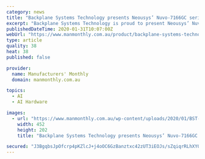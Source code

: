 ```yaml
---
category: news
title: "Backplane Systems Technology presents Neousys’ Nuvo-7166GC series rugged GPU computing edge AI platform"
excerpt: "Backplane Systems Technology is proud to present Neousys’ Nuvo-7166GC Series ruggedized GPU computing platform. Nuvo-7166GC is a ruggedized AI inference platform that features two PCIe slots that supports an NVIDIA Tesla T4 inference accelerator to provide 8.1 TFLOPS in FP32 and 130 TOPs in INT8 for real-time inference based on trained neural ..."
publishedDateTime: 2020-01-31T10:07:00Z
webUrl: "https://www.manmonthly.com.au/product/backplane-systems-technology-presents-neousys-nuvo-7166gc-series-rugged-gpu-computing-edge-ai-platform/"
type: article
quality: 38
heat: 38
published: false

provider:
  name: Manufacturers' Monthly
  domain: manmonthly.com.au

topics:
  - AI
  - AI Hardware

images:
  - url: "https://www.manmonthly.com.au/wp-content/uploads/2020/01/BST-Neousys-Nuvo-7166GC1-copy.jpg"
    width: 452
    height: 202
    title: "Backplane Systems Technology presents Neousys’ Nuvo-7166GC series rugged GPU computing edge AI platform"

secured: "J3BgqbsJpOfcrp4pKZlcJ+j4oOC6GzBanztxc42zUT3iEOJs/sZqiqrRLhXYQe9VY8ccfOcekFXEDTiMI+cX8znR9/GzbeHy77M5Gqyw1Neo85G6wABxSKjoxrcvFNQnNbJviPZQ9aNyRrdcq7nQ9wKGcxgPL7QgW2ESjIug+PZJ7e0gAGi4DUJYBUDY3iEQReJNefwB3RNE1b8FmJlT2+VLwx0baJn8c2M2PVYSFtgfvGUGyBcsnUE7uR8GYIwpqAQ1waiTVL06vyC0n7Lac3nOWUUcVEu+sfY1AKkb4p5nEtUrAfxLwPXEs8dO0NtvXfziEeW9kjgsjqSQB8YdXc4+zAhNGLm2zmstYWTdpiMNJzYGFLsTzoJS3pnvw4IuMWM2Lq0oTu80kcUXsrmDuIn50j15k3LdlBCU2idAhK5EaccX3B8TOJ6timm2gSIUOouzuWoSXQFSj2J+3I6JKx3ud8i00hXKDbZ/dr46dUE=;aI65Bc1OHBPN2MyKDem47A=="
---
```


